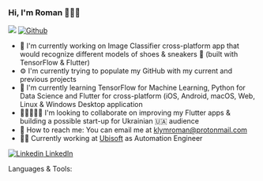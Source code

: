 ### Hi, I'm Roman 👋👨‍💻
![](https://visitor-badge.laobi.icu/badge?page_id=romaklym.romaklym) [![Github](https://img.shields.io/github/followers/romaklym?label=Follow&style=social)](https://github.com/romaklym)

- 🛫 I'm currently working on Image Classifier cross-platform app that would recognize different models of shoes & sneakers 👟 (built with TensorFlow & Flutter)
- ⚙️ I'm currently trying to populate my GitHub with my current and previous projects
- 📖 I'm currently learning TensorFlow for Machine Learning, Python for Data Science and Flutter for cross-platform (iOS, Android, macOS, Web, Linux & Windows Desktop application
- 🧑🏻‍🤝‍🧑🏽 I'm looking to collaborate on improving my Flutter apps & building a possible start-up for Ukrainian 🇺🇦 audience
- 📮 How to reach me: You can email me at klymroman@protonmail.com
- 👨‍💻 Currently working at [Ubisoft](https://www.ubisoft.com/en-us/company/careers/locations/kyiv?isSso=true&refreshStatus=noLoginData) as Automation Engineer

[![Linkedin](https://i.stack.imgur.com/gVE0j.png) LinkedIn](https://www.linkedin.com/in/klymroman/)
&nbsp;

Languages & Tools:
